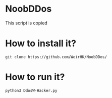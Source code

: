 # NoobDDos
This script is copied

# How to install it?
```
git clone https://github.com/WeirHK/NoobDDos/
```

# How to run it?
```
python3 DdosW-Hacker.py
```
